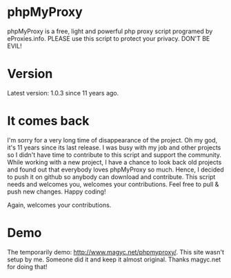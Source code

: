 # phpMyProxy
phpMyProxy is a free, light and powerful php proxy script programed by eProxies.info. PLEASE use this script to protect your privacy. DON'T BE EVIL!

# Version
Latest version: 1.0.3 since 11 years ago.

# It comes back
I'm sorry for a very long time of disappearance of the project. Oh my god, it's 11 years since its last release. I was busy with my job and other projects so I didn't have time to contribute to this script and support the community. While working with a new project, I have a chance to look back old projects and found out that everybody loves phpMyProxy so much. Hence, I decided to push it on github so anybody can download and contribute. This script needs and welcomes you, welcomes your contributions. Feel free to pull & push new changes. Happy coding!

Again, welcomes your contributions.

# Demo
The temporarily demo: http://www.magyc.net/phpmyproxy/. This site wasn't setup by me. Someone did it and keep it almost original. Thanks magyc.net for doing that!

